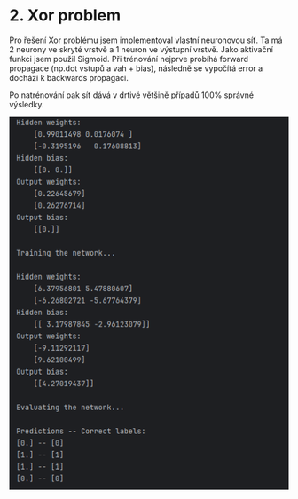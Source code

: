 # 2. Xor problem
Pro řešení Xor problému jsem implementoval vlastní neuronovou síť. Ta má 2 neurony ve skryté vrstvě
a 1 neuron ve výstupní vrstvě. Jako aktivační funkci jsem použil Sigmoid. Při trénování nejprve probíhá
forward propagace (np.dot vstupů a vah + bias), následně se vypočítá error a dochází k backwards propagaci.


Po natrénování pak síť dává v drtivé většině případů 100% správné výsledky. 

![Vysledek](../random_imgs/Xor.png)